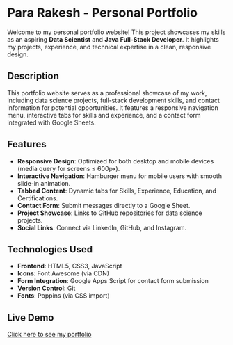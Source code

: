 # Para Rakesh - Personal Portfolio

Welcome to my personal portfolio website! This project showcases my skills as an aspiring **Data Scientist** and **Java Full-Stack Developer**. It highlights my projects, experience, and technical expertise in a clean, responsive design.

## Description

This portfolio website serves as a professional showcase of my work, including data science projects, full-stack development skills, and contact information for potential opportunities. It features a responsive navigation menu, interactive tabs for skills and experience, and a contact form integrated with Google Sheets.

## Features

- **Responsive Design**: Optimized for both desktop and mobile devices (media query for screens ≤ 600px).
- **Interactive Navigation**: Hamburger menu for mobile users with smooth slide-in animation.
- **Tabbed Content**: Dynamic tabs for Skills, Experience, Education, and Certifications.
- **Contact Form**: Submit messages directly to a Google Sheet.
- **Project Showcase**: Links to GitHub repositories for data science projects.
- **Social Links**: Connect via LinkedIn, GitHub, and Instagram.

## Technologies Used

- **Frontend**: HTML5, CSS3, JavaScript
- **Icons**: Font Awesome (via CDN)
- **Form Integration**: Google Apps Script for contact form submission
- **Version Control**: Git
- **Fonts**: Poppins (via CSS import)

## Live Demo

[Click here to see my portfolio](https://your-live-demo-link.com)
